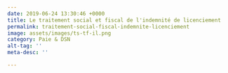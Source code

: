 ```yaml
---
date: 2019-06-24 13:30:46 +0000
title: Le traitement social et fiscal de l'indemnité de licenciement
permalink: traitement-social-fiscal-indemnite-licenciement
image: assets/images/ts-tf-il.png
category: Paie & DSN
alt-tag: ''
meta-desc: ''

---
```

